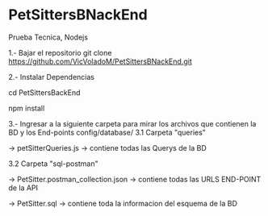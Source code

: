 # PetSittersBNackEnd
Prueba Tecnica, Nodejs

1.- Bajar el repositorio
git clone https://github.com/VicVoladoM/PetSittersBNackEnd.git

2.- Instalar Dependencias

cd PetSittersBackEnd

npm install

3.- Ingresar a la siguiente carpeta para mirar los archivos que contienen la BD y los End-points
config/database/
  3.1 Carpeta "queries" 
  
  -> petSitterQueries.js -> contiene todas las Querys de la BD
  
  3.2 Carpeta "sql-postman" 
  
  -> PetSitter.postman_collection.json -> contiene todas las URLS END-POINT de la API
  
  -> PetSitter.sql -> contiene toda la informacion del esquema de la BD
